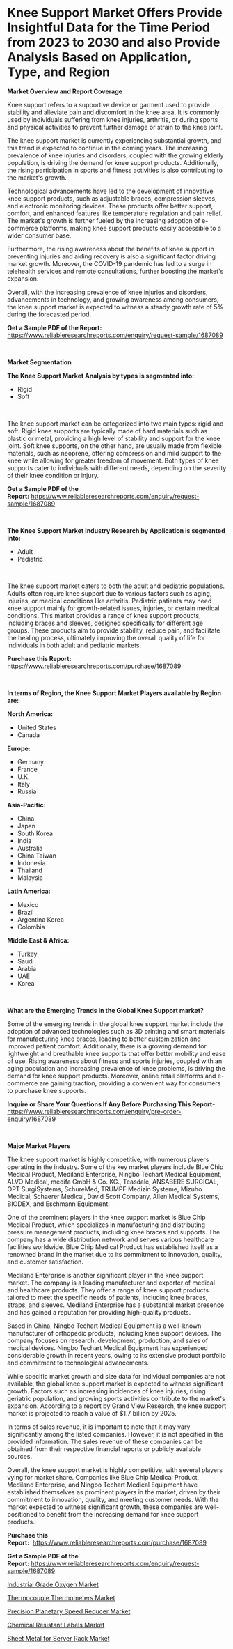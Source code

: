 <p><h1>Knee Support Market Offers Provide Insightful Data for the Time Period from 2023 to 2030 and also Provide Analysis Based on Application, Type, and Region</h1></p><p><strong>Market Overview and Report Coverage</strong></p>
<p><p>Knee support refers to a supportive device or garment used to provide stability and alleviate pain and discomfort in the knee area. It is commonly used by individuals suffering from knee injuries, arthritis, or during sports and physical activities to prevent further damage or strain to the knee joint.</p><p>The knee support market is currently experiencing substantial growth, and this trend is expected to continue in the coming years. The increasing prevalence of knee injuries and disorders, coupled with the growing elderly population, is driving the demand for knee support products. Additionally, the rising participation in sports and fitness activities is also contributing to the market's growth.</p><p>Technological advancements have led to the development of innovative knee support products, such as adjustable braces, compression sleeves, and electronic monitoring devices. These products offer better support, comfort, and enhanced features like temperature regulation and pain relief. The market's growth is further fueled by the increasing adoption of e-commerce platforms, making knee support products easily accessible to a wider consumer base.</p><p>Furthermore, the rising awareness about the benefits of knee support in preventing injuries and aiding recovery is also a significant factor driving market growth. Moreover, the COVID-19 pandemic has led to a surge in telehealth services and remote consultations, further boosting the market's expansion.</p><p>Overall, with the increasing prevalence of knee injuries and disorders, advancements in technology, and growing awareness among consumers, the knee support market is expected to witness a steady growth rate of 5% during the forecasted period.</p></p>
<p><strong>Get a Sample PDF of the Report:</strong> <a href="https://www.reliableresearchreports.com/enquiry/request-sample/1687089">https://www.reliableresearchreports.com/enquiry/request-sample/1687089</a></p>
<p>&nbsp;</p>
<p><strong>Market Segmentation</strong></p>
<p><strong>The Knee Support Market Analysis by types is segmented into:</strong></p>
<p><ul><li>Rigid</li><li>Soft</li></ul></p>
<p>&nbsp;</p>
<p><p>The knee support market can be categorized into two main types: rigid and soft. Rigid knee supports are typically made of hard materials such as plastic or metal, providing a high level of stability and support for the knee joint. Soft knee supports, on the other hand, are usually made from flexible materials, such as neoprene, offering compression and mild support to the knee while allowing for greater freedom of movement. Both types of knee supports cater to individuals with different needs, depending on the severity of their knee condition or injury.</p></p>
<p><strong>Get a Sample PDF of the Report:</strong>&nbsp;<a href="https://www.reliableresearchreports.com/enquiry/request-sample/1687089">https://www.reliableresearchreports.com/enquiry/request-sample/1687089</a></p>
<p>&nbsp;</p>
<p><strong>The Knee Support Market Industry Research by Application is segmented into:</strong></p>
<p><ul><li>Adult</li><li>Pediatric</li></ul></p>
<p>&nbsp;</p>
<p><p>The knee support market caters to both the adult and pediatric populations. Adults often require knee support due to various factors such as aging, injuries, or medical conditions like arthritis. Pediatric patients may need knee support mainly for growth-related issues, injuries, or certain medical conditions. This market provides a range of knee support products, including braces and sleeves, designed specifically for different age groups. These products aim to provide stability, reduce pain, and facilitate the healing process, ultimately improving the overall quality of life for individuals in both adult and pediatric markets.</p></p>
<p><strong>Purchase this Report:</strong>&nbsp; <a href="https://www.reliableresearchreports.com/purchase/1687089">https://www.reliableresearchreports.com/purchase/1687089</a></p>
<p>&nbsp;</p>
<p><strong>In terms of Region, the Knee Support Market Players available by Region are:</strong></p>
<p>
    <p> <strong> North America: </strong>
        <ul>
            <li>United States</li>
            <li>Canada</li>
        </ul>
        </p> 
    <p> <strong> Europe: </strong>
        <ul>
            <li>Germany</li>
            <li>France</li>
            <li>U.K.</li>
            <li>Italy</li>
            <li>Russia</li>
        </ul>
        </p> 
    <p> <strong> Asia-Pacific: </strong>
        <ul>
            <li>China</li>
            <li>Japan</li>
            <li>South Korea</li>
            <li>India</li>
            <li>Australia</li>
            <li>China Taiwan</li>
            <li>Indonesia</li>
            <li>Thailand</li>
            <li>Malaysia</li>
        </ul>
        </p> 
    <p> <strong> Latin America: </strong>
        <ul>
            <li>Mexico</li>
            <li>Brazil</li>
            <li>Argentina Korea</li>
            <li>Colombia</li>
        </ul>
        </p> 
    <p> <strong> Middle East & Africa: </strong>
        <ul>
            <li>Turkey</li>
            <li>Saudi</li>
            <li>Arabia</li>
            <li>UAE</li>
            <li>Korea</li>
        </ul>
    </p>
    </p>
<p>&nbsp;</p>
<p><strong>What are the Emerging Trends in the Global Knee Support market?</strong></p>
<p><p>Some of the emerging trends in the global knee support market include the adoption of advanced technologies such as 3D printing and smart materials for manufacturing knee braces, leading to better customization and improved patient comfort. Additionally, there is a growing demand for lightweight and breathable knee supports that offer better mobility and ease of use. Rising awareness about fitness and sports injuries, coupled with an aging population and increasing prevalence of knee problems, is driving the demand for knee support products. Moreover, online retail platforms and e-commerce are gaining traction, providing a convenient way for consumers to purchase knee supports.</p></p>
<p><strong>Inquire or Share Your Questions If Any Before Purchasing This Report</strong>- <a href="https://www.reliableresearchreports.com/enquiry/pre-order-enquiry/1687089">https://www.reliableresearchreports.com/enquiry/pre-order-enquiry/1687089</a></p>
<p>&nbsp;</p>
<p><strong>Major Market Players</strong></p>
<p><p>The knee support market is highly competitive, with numerous players operating in the industry. Some of the key market players include Blue Chip Medical Product, Mediland Enterprise, Ningbo Techart Medical Equipment, ALVO Medical, medifa GmbH & Co. KG., Teasdale, ANSABERE SURGICAL, OPT SurgiSystems, SchureMed, TRUMPF Medizin Systeme, Mizuho Medical, Schaerer Medical, David Scott Company, Allen Medical Systems, BIODEX, and Eschmann Equipment.</p><p>One of the prominent players in the knee support market is Blue Chip Medical Product, which specializes in manufacturing and distributing pressure management products, including knee braces and supports. The company has a wide distribution network and serves various healthcare facilities worldwide. Blue Chip Medical Product has established itself as a renowned brand in the market due to its commitment to innovation, quality, and customer satisfaction.</p><p>Mediland Enterprise is another significant player in the knee support market. The company is a leading manufacturer and exporter of medical and healthcare products. They offer a range of knee support products tailored to meet the specific needs of patients, including knee braces, straps, and sleeves. Mediland Enterprise has a substantial market presence and has gained a reputation for providing high-quality products.</p><p>Based in China, Ningbo Techart Medical Equipment is a well-known manufacturer of orthopedic products, including knee support devices. The company focuses on research, development, production, and sales of medical devices. Ningbo Techart Medical Equipment has experienced considerable growth in recent years, owing to its extensive product portfolio and commitment to technological advancements.</p><p>While specific market growth and size data for individual companies are not available, the global knee support market is expected to witness significant growth. Factors such as increasing incidences of knee injuries, rising geriatric population, and growing sports activities contribute to the market's expansion. According to a report by Grand View Research, the knee support market is projected to reach a value of $1.7 billion by 2025.</p><p>In terms of sales revenue, it is important to note that it may vary significantly among the listed companies. However, it is not specified in the provided information. The sales revenue of these companies can be obtained from their respective financial reports or publicly available sources.</p><p>Overall, the knee support market is highly competitive, with several players vying for market share. Companies like Blue Chip Medical Product, Mediland Enterprise, and Ningbo Techart Medical Equipment have established themselves as prominent players in the market, driven by their commitment to innovation, quality, and meeting customer needs. With the market expected to witness significant growth, these companies are well-positioned to benefit from the increasing demand for knee support products.</p></p>
<p><strong>Purchase this Report:</strong>&nbsp;&nbsp;<a href="https://www.reliableresearchreports.com/purchase/1687089">https://www.reliableresearchreports.com/purchase/1687089</a></p>
<p></p>
<p><strong>Get a Sample PDF of the Report:</strong>&nbsp;<a href="https://www.reliableresearchreports.com/enquiry/request-sample/1687089">https://www.reliableresearchreports.com/enquiry/request-sample/1687089</a></p>
<p><p><a href="https://medium.com/@anibalstamm1912/industrial-grade-oxygen-market-trends-forecast-and-competitive-analysis-to-2030-3dffb3a1468c">Industrial Grade Oxygen Market</a></p><p><a href="https://www.linkedin.com/pulse/thermocouple-thermometers-market-size-2023-2030-global/">Thermocouple Thermometers Market</a></p><p><a href="https://medium.com/@winonaboehm2023/precision-planetary-speed-reducer-market-focuses-on-market-share-size-and-projected-forecast-till-3fd2fc36e4b1">Precision Planetary Speed Reducer Market</a></p><p><a href="https://www.linkedin.com/pulse/chemical-resistant-labels-market-size-growth/">Chemical Resistant Labels Market</a></p><p><a href="https://www.linkedin.com/pulse/sheet-metal-server-rack-market-insights/">Sheet Metal for Server Rack Market</a></p></p>